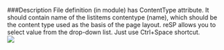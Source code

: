 ﻿<properties 
	pageTitle="File ContentType attribute" 
    pageName="FileContentType"
    parentPageId="code-completion"
/>

###Description
File definition (in module) has ContentType attribute. It should contain name of the listitems contentype (name), which should be the content type used as the basis of the page layout.
reSP allows you to select value from the drop-down list.
Just use Ctrl+Space shortcut.
<br/>
<img src="http://docs.subpointsolutions.com/wp-content/uploads/2015/05/FileContentType.gif">



